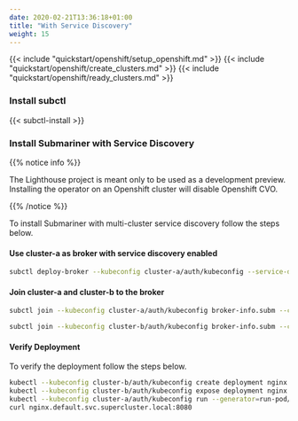 ```yaml
---
date: 2020-02-21T13:36:18+01:00
title: "With Service Discovery"
weight: 15
---
```


{{< include "quickstart/openshift/setup_openshift.md" >}}
{{< include "quickstart/openshift/create_clusters.md" >}}
{{< include "quickstart/openshift/ready_clusters.md" >}}

### Install subctl

{{< subctl-install >}}

### Install Submariner with Service Discovery

{{% notice info %}}

The Lighthouse project is meant only to be used as a development preview. Installing the operator on an Openshift cluster will disable Openshift CVO.

{{% /notice %}}

To install Submariner with multi-cluster service discovery follow the steps below.

#### Use cluster-a as broker with service discovery enabled

```bash
subctl deploy-broker --kubeconfig cluster-a/auth/kubeconfig --service-discovery
```

#### Join cluster-a and cluster-b to the broker

```bash
subctl join --kubeconfig cluster-a/auth/kubeconfig broker-info.subm --clusterid cluster-a
```

```bash
subctl join --kubeconfig cluster-b/auth/kubeconfig broker-info.subm --clusterid cluster-b
```

####  Verify Deployment
To verify the deployment follow the steps below.

```bash
kubectl --kubeconfig cluster-b/auth/kubeconfig create deployment nginx --image=nginxinc/nginx-unprivileged:stable-alpine
kubectl --kubeconfig cluster-b/auth/kubeconfig expose deployment nginx --port=8080
kubectl --kubeconfig cluster-a/auth/kubeconfig run --generator=run-pod/v1 tmp-shell --rm -i --tty --image quay.io/submariner/nettest -- /bin/bash
curl nginx.default.svc.supercluster.local:8080
```
